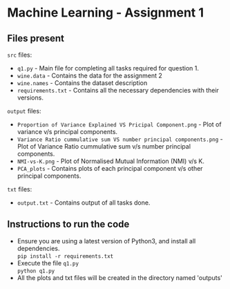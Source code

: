 # Machine Learning - Assignment 1

## Files present  

`src` files:  
- `q1.py` - Main file for completing all tasks required for question 1.
- `wine.data` - Contains the data for the assignment 2
- `wine.names` - Contains the dataset description
- `requirements.txt` - Contains all the necessary dependencies with their versions.

`output` files:  
- `Proportion of Variance Explained VS Pricipal Component.png` - Plot of variance v/s principal components.
- `Variance Ratio cummulative sum VS number principal components.png` - Plot of Variance Ratio cummulative sum v/s number principal components.
- `NMI-vs-K.png` - Plot of Normalised Mutual Information (NMI) v/s K.
- `PCA_plots` - Contains plots of each principal component v/s other principal components.

`txt` files:  
- `output.txt` - Contains output of all tasks done.



## Instructions to run the code

- Ensure you are using a latest version of Python3, and install all dependencies.  
`pip install -r requirements.txt`
- Execute the file `q1.py`  
`python q1.py`
- All the plots and txt files will be created in the directory named 'outputs'
